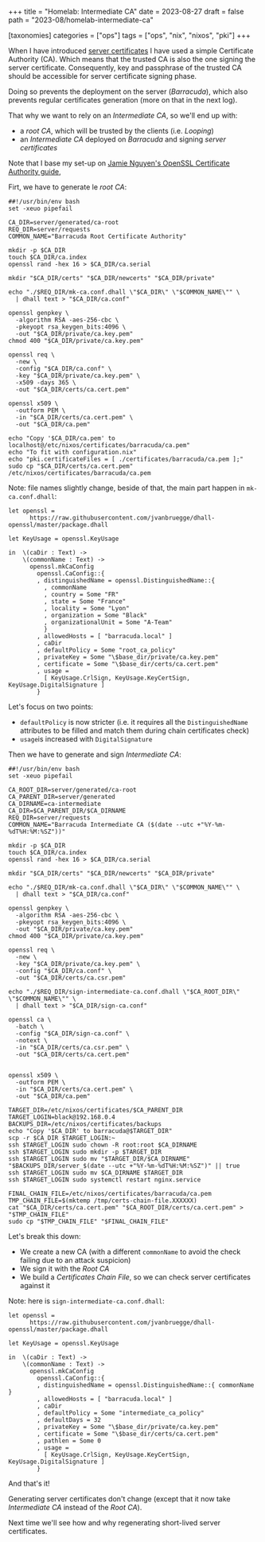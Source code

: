 +++
title = "Homelab: Intermediate CA"
date = 2023-08-27
draft = false
path = "2023-08/homelab-intermediate-ca"

[taxonomies]
categories = ["ops"]
tags = ["ops", "nix", "nixos", "pki"]
+++

When I have introduced [server certificates](@/2023-08-20-homelab-server-certificates.md) I have used a simple Certificate Authority (CA).
Which means that the trusted CA is also the one signing the server certificate.
Consequently, key and passphrase of the trusted CA should be accessible for server certificate signing phase.

Doing so prevents the deployment on the server (_Barracuda_), which also prevents regular certificates generation (more on that in the next log).

That why we want to rely on an _Intermediate CA_, so we'll end up with:

* a _root CA_, which will be trusted by the clients (i.e. _Looping_)
* an _Intermediate CA_ deployed on _Barracuda_ and signing _server certificates_

Note that I base my set-up on [Jamie Nguyen's OpenSSL Certificate Authority guide](https://jamielinux.com/docs/openssl-certificate-authority/),

Firt, we have to generate le _root CA_:

```
##!/usr/bin/env bash
set -xeuo pipefail

CA_DIR=server/generated/ca-root
REQ_DIR=server/requests
COMMON_NAME="Barracuda Root Certificate Authority"

mkdir -p $CA_DIR
touch $CA_DIR/ca.index
openssl rand -hex 16 > $CA_DIR/ca.serial

mkdir "$CA_DIR/certs" "$CA_DIR/newcerts" "$CA_DIR/private"

echo "./$REQ_DIR/mk-ca.conf.dhall \"$CA_DIR\" \"$COMMON_NAME\"" \
  | dhall text > "$CA_DIR/ca.conf"

openssl genpkey \
  -algorithm RSA -aes-256-cbc \
  -pkeyopt rsa_keygen_bits:4096 \
  -out "$CA_DIR/private/ca.key.pem"
chmod 400 "$CA_DIR/private/ca.key.pem"

openssl req \
  -new \
  -config "$CA_DIR/ca.conf" \
  -key "$CA_DIR/private/ca.key.pem" \
  -x509 -days 365 \
  -out "$CA_DIR/certs/ca.cert.pem"

openssl x509 \
  -outform PEM \
  -in "$CA_DIR/certs/ca.cert.pem" \
  -out "$CA_DIR/ca.pem"

echo "Copy '$CA_DIR/ca.pem' to localhost@/etc/nixos/certificates/barracuda/ca.pem"
echo "To fit with configuration.nix"
echo "pki.certificateFiles = [ ./certificates/barracuda/ca.pem ];"
sudo cp "$CA_DIR/certs/ca.cert.pem" /etc/nixos/certificates/barracuda/ca.pem

```

Note: file names slightly change, beside of that, the main part happen in `mk-ca.conf.dhall`:

```
let openssl =
      https://raw.githubusercontent.com/jvanbruegge/dhall-openssl/master/package.dhall

let KeyUsage = openssl.KeyUsage

in  \(caDir : Text) ->
    \(commonName : Text) ->
      openssl.mkCaConfig
        openssl.CaConfig::{
        , distinguishedName = openssl.DistinguishedName::{
          , commonName
          , country = Some "FR"
          , state = Some "France"
          , locality = Some "Lyon"
          , organization = Some "Black"
          , organizationalUnit = Some "A-Team"
          }
        , allowedHosts = [ "barracuda.local" ]
        , caDir
        , defaultPolicy = Some "root_ca_policy"
        , privateKey = Some "\$base_dir/private/ca.key.pem"
        , certificate = Some "\$base_dir/certs/ca.cert.pem"
        , usage =
          [ KeyUsage.CrlSign, KeyUsage.KeyCertSign, KeyUsage.DigitalSignature ]
        }

```

Let's focus on two points:

* `defaultPolicy` is now stricter (i.e. it requires all the `DistinguishedName` attributes to be filled and match them during chain certificates check)
* `usage`is increased with `DigitalSignature`

Then we have to generate and sign _Intermediate CA_:

```
##!/usr/bin/env bash
set -xeuo pipefail

CA_ROOT_DIR=server/generated/ca-root
CA_PARENT_DIR=server/generated
CA_DIRNAME=ca-intermediate
CA_DIR=$CA_PARENT_DIR/$CA_DIRNAME
REQ_DIR=server/requests
COMMON_NAME="Barracuda Intermediate CA ($(date --utc +"%Y-%m-%dT%H:%M:%SZ"))"

mkdir -p $CA_DIR
touch $CA_DIR/ca.index
openssl rand -hex 16 > $CA_DIR/ca.serial

mkdir "$CA_DIR/certs" "$CA_DIR/newcerts" "$CA_DIR/private"

echo "./$REQ_DIR/mk-ca.conf.dhall \"$CA_DIR\" \"$COMMON_NAME\"" \
  | dhall text > "$CA_DIR/ca.conf"

openssl genpkey \
  -algorithm RSA -aes-256-cbc \
  -pkeyopt rsa_keygen_bits:4096 \
  -out "$CA_DIR/private/ca.key.pem"
chmod 400 "$CA_DIR/private/ca.key.pem"

openssl req \
  -new \
  -key "$CA_DIR/private/ca.key.pem" \
  -config "$CA_DIR/ca.conf" \
  -out "$CA_DIR/certs/ca.csr.pem"

echo "./$REQ_DIR/sign-intermediate-ca.conf.dhall \"$CA_ROOT_DIR\" \"$COMMON_NAME\"" \
  | dhall text > "$CA_DIR/sign-ca.conf"

openssl ca \
  -batch \
  -config "$CA_DIR/sign-ca.conf" \
  -notext \
  -in "$CA_DIR/certs/ca.csr.pem" \
  -out "$CA_DIR/certs/ca.cert.pem"


openssl x509 \
  -outform PEM \
  -in "$CA_DIR/certs/ca.cert.pem" \
  -out "$CA_DIR/ca.pem"

TARGET_DIR=/etc/nixos/certificates/$CA_PARENT_DIR
TARGET_LOGIN=black@192.168.0.4
BACKUPS_DIR=/etc/nixos/certificates/backups
echo "Copy '$CA_DIR' to barracuda@$TARGET_DIR"
scp -r $CA_DIR $TARGET_LOGIN:~
ssh $TARGET_LOGIN sudo chown -R root:root $CA_DIRNAME
ssh $TARGET_LOGIN sudo mkdir -p $TARGET_DIR
ssh $TARGET_LOGIN sudo mv "$TARGET_DIR/$CA_DIRNAME" "$BACKUPS_DIR/server_$(date --utc +"%Y-%m-%dT%H:%M:%SZ")" || true
ssh $TARGET_LOGIN sudo mv $CA_DIRNAME $TARGET_DIR
ssh $TARGET_LOGIN sudo systemctl restart nginx.service

FINAL_CHAIN_FILE=/etc/nixos/certificates/barracuda/ca.pem
TMP_CHAIN_FILE=$(mktemp /tmp/certs-chain-file.XXXXXX)
cat "$CA_DIR/certs/ca.cert.pem" "$CA_ROOT_DIR/certs/ca.cert.pem" > "$TMP_CHAIN_FILE"
sudo cp "$TMP_CHAIN_FILE" "$FINAL_CHAIN_FILE"

```

Let's break this down:

* We create a new CA (with a different `commonName` to avoid the check failing due to an attack suspicion)
* We sign it with the _Root CA_
* We build a _Certificates Chain File_, so we can check server certificates against it

Note: here is `sign-intermediate-ca.conf.dhall`:

```
let openssl =
      https://raw.githubusercontent.com/jvanbruegge/dhall-openssl/master/package.dhall

let KeyUsage = openssl.KeyUsage

in  \(caDir : Text) ->
    \(commonName : Text) ->
      openssl.mkCaConfig
        openssl.CaConfig::{
        , distinguishedName = openssl.DistinguishedName::{ commonName }
        , allowedHosts = [ "barracuda.local" ]
        , caDir
        , defaultPolicy = Some "intermediate_ca_policy"
        , defaultDays = 32
        , privateKey = Some "\$base_dir/private/ca.key.pem"
        , certificate = Some "\$base_dir/certs/ca.cert.pem"
        , pathlen = Some 0
        , usage =
          [ KeyUsage.CrlSign, KeyUsage.KeyCertSign, KeyUsage.DigitalSignature ]
        }
```

And that's it!

Generating server certificates don't change (except that it now take _Intermediate CA_ instead of the _Root CA_).

Next time we'll see how and why regenerating short-lived server certificates.
